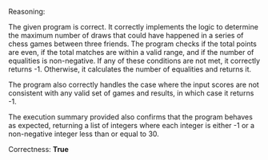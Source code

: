 Reasoning:

The given program is correct. It correctly implements the logic to determine the maximum number of draws that could have happened in a series of chess games between three friends. The program checks if the total points are even, if the total matches are within a valid range, and if the number of equalities is non-negative. If any of these conditions are not met, it correctly returns -1. Otherwise, it calculates the number of equalities and returns it.

The program also correctly handles the case where the input scores are not consistent with any valid set of games and results, in which case it returns -1.

The execution summary provided also confirms that the program behaves as expected, returning a list of integers where each integer is either -1 or a non-negative integer less than or equal to 30.

Correctness: **True**